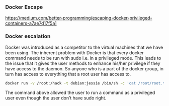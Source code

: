 ### Docker Escape


https://medium.com/better-programming/escaping-docker-privileged-containers-a7ae7d17f5a1


### Docker escalation

Docker was introduced as a competitor to the virtual machines that we have been using. The inherent problem with Docker is that every docker command needs to be run with sudo i.e. in a privileged mode. This leads to the issue that it gives the user methods to enhance his/her privilege if they have access to the daemon. So anyone who is a part of the docker group, in turn has access to everything that a root user has access to.

```bash
docker run -v /root:/hack -t debian:jessie /bin/sh -c 'cat /root/root.txt'
```

The command above allowed the user to run a command as a privileged user even though the user don’t have sudo right.



